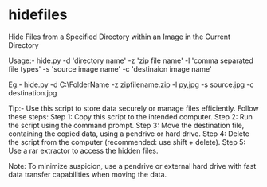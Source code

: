 # hidefiles
Hide Files from a Specified Directory within an Image in the Current Directory

Usage:-
       hide.py -d 'directory name' -z 'zip file name' -l 'comma separated file types' -s 'source image name' -c 'destinaion image name'

Eg:-   hide.py -d C:\FolderName -z zipfilename.zip -l py,jpg -s source.jpg -c destination.jpg

Tip:-
Use this script to store data securely or manage files efficiently. Follow these steps:
Step 1: Copy this script to the intended computer.
Step 2: Run the script using the command prompt.
Step 3: Move the destination file, containing the copied data, using a pendrive or hard drive.
Step 4: Delete the script from the computer (recommended: use shift + delete).
Step 5: Use a rar extractor to access the hidden files.

Note: To minimize suspicion, use a pendrive or external hard drive with fast data transfer capabilities when moving the data.

